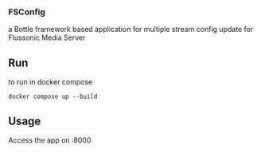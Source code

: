 ### FSConfig
a Bottle framework based application for multiple stream config update for Flussonic Media Server

## Run

to run in docker compose

```shell
docker compose up --build
```

## Usage
 Access the app on <server-ip-addr>:8000
